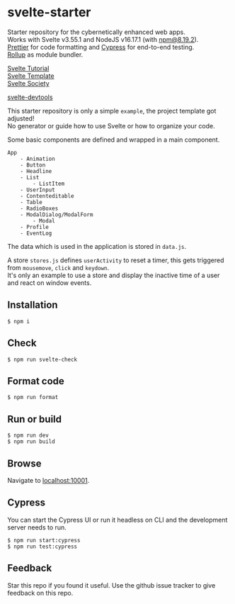 # svelte-starter  

Starter repository for the cybernetically enhanced web apps.  
Works with Svelte v3.55.1 and NodeJS v16.17.1 (with npm@8.19.2).  
[Prettier](https://prettier.io/) for code formatting and [Cypress](https://www.cypress.io/) for end-to-end testing.  
[Rollup](https://rollupjs.org/) as module bundler.  

[Svelte Tutorial](https://svelte.dev/tutorial/basics)  
[Svelte Template](https://github.com/sveltejs/template)    
[Svelte Society](https://sveltesociety.dev/)    

[svelte-devtools](https://github.com/sveltejs/svelte-devtools)

This starter repository is only a simple `example`, the project template got adjusted!  
No generator or guide how to use Svelte or how to organize your code.  

Some basic components are defined and wrapped in a main component.  

    App
        - Animation
        - Button
        - Headline
        - List
            - ListItem
        - UserInput
        - Contenteditable
        - Table
        - RadioBoxes
        - ModalDialog/ModalForm
            - Modal
        - Profile
        - EventLog

The data which is used in the application is stored in `data.js`.

A store `stores.js` defines `userActivity` to reset a timer, this gets triggered from `mousemove`, `click` and `keydown`.  
It's only an example to use a store and display the inactive time of a user and react on window events.  

## Installation

    $ npm i

## Check

    $ npm run svelte-check

## Format code

    $ npm run format

## Run or build

    $ npm run dev
    $ npm run build

## Browse

Navigate to [localhost:10001](http://localhost:10001).

## Cypress
You can start the Cypress UI or run it headless on CLI and the development server needs to run.

    $ npm run start:cypress
    $ npm run test:cypress

## Feedback
Star this repo if you found it useful. Use the github issue tracker to give feedback on this repo.
